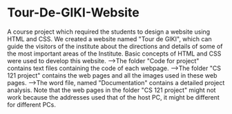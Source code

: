 # Tour-De-GIKI-Website
A course project which required the students to design a website using HTML and CSS. We created a website named "Tour de GIKI", which can guide the visitors of the institute about the directions and details of some of the most important areas of the Institute. 
Basic concepts of HTML and CSS were used to develop this website.
-->The folder "Code for project" contains text files containing the code of each webpage.
-->The folder "CS 121 project" contains the web pages and all the images used in these web pages.
-->The word file, named "Documentation" contains a detailed project analysis.
Note that the web pages in the folder "CS 121 project" might not work because the addresses used that of the host PC, it might be different for different PCs.
